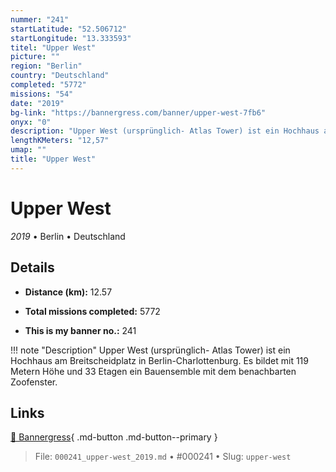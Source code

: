 ```yaml
---
nummer: "241"
startLatitude: "52.506712"
startLongitude: "13.333593"
titel: "Upper West"
picture: ""
region: "Berlin"
country: "Deutschland"
completed: "5772"
missions: "54"
date: "2019"
bg-link: "https://bannergress.com/banner/upper-west-7fb6"
onyx: "0"
description: "Upper West (ursprünglich- Atlas Tower) ist ein Hochhaus am Breitscheidplatz in Berlin-Charlottenburg. Es bildet mit 119 Metern Höhe und 33 Etagen ein Bauensemble mit dem benachbarten Zoofenster."
lengthKMeters: "12,57"
umap: ""
title: "Upper West"
---
```

# Upper West

*2019* • Berlin • Deutschland



## Details
- **Distance (km):** 12.57

- **Total missions completed:** 5772
- **This is my banner no.:** 241


!!! note "Description"
    Upper West (ursprünglich- Atlas Tower) ist ein Hochhaus am Breitscheidplatz in Berlin-Charlottenburg. Es bildet mit 119 Metern Höhe und 33 Etagen ein Bauensemble mit dem benachbarten Zoofenster.



## Links
[🔗 Bannergress](https://bannergress.com/banner/upper-west-7fb6){ .md-button .md-button--primary }



> File: `000241_upper-west_2019.md` • #000241 • Slug: `upper-west`
